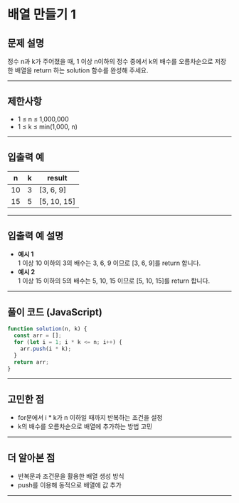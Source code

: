 # 배열 만들기 1

## 문제 설명

정수 n과 k가 주어졌을 때, 1 이상 n이하의 정수 중에서 k의 배수를 오름차순으로 저장한 배열을 return 하는 solution 함수를 완성해 주세요.

---

## 제한사항

- 1 ≤ n ≤ 1,000,000
- 1 ≤ k ≤ min(1,000, n)

---

## 입출력 예

| n   | k   | result      |
| --- | --- | ----------- |
| 10  | 3   | [3, 6, 9]   |
| 15  | 5   | [5, 10, 15] |

---

## 입출력 예 설명

- **예시 1**  
  1 이상 10 이하의 3의 배수는 3, 6, 9 이므로 [3, 6, 9]를 return 합니다.
- **예시 2**  
  1 이상 15 이하의 5의 배수는 5, 10, 15 이므로 [5, 10, 15]를 return 합니다.

---

## 풀이 코드 (JavaScript)

```javascript
function solution(n, k) {
  const arr = [];
  for (let i = 1; i * k <= n; i++) {
    arr.push(i * k);
  }
  return arr;
}
```

---

## 고민한 점

- for문에서 i \* k가 n 이하일 때까지 반복하는 조건을 설정
- k의 배수를 오름차순으로 배열에 추가하는 방법 고민

---

## 더 알아본 점

- 반복문과 조건문을 활용한 배열 생성 방식
- push를 이용해 동적으로 배열에 값 추가

---
